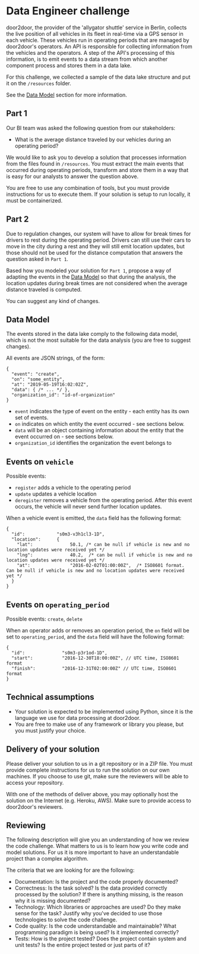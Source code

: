 # Data Engineer challenge

door2door, the provider of the 'allygator shuttle' service in Berlin, collects the live position of all vehicles in its fleet in real-time via a GPS sensor in each vehicle. These vehicles run in operating periods that are managed by door2door's operators. An API is responsible for collecting information from the vehicles and the operators. A step of the API's processing of this information, is to emit events to a data stream from which another component process and stores them in a data lake.

For this challenge, we collected a sample of the data lake structure and put it on the `/resources` folder.


See the [Data Model](#data-model) section for more information.


## Part 1

Our BI team was asked the following question from our stakeholders:

* What is the average distance traveled by our vehicles during an operating period?

We would like to ask you to develop a solution that processes information from the files found in `/resources`. You must extract the main events that occurred during operating periods, transform and store them in a way that is easy for our analysts to answer the question above.

You are free to use any combination of tools, but you must provide instructions for us to execute them. If your solution is setup to run locally, it must be containerized.


## Part 2

Due to regulation changes, our system will have to allow for break times for drivers to rest during the operating period. Drivers can still use their cars to move in the city during a rest and they will still emit location updates, but those should not be used for the distance computation that answers the question asked in `Part 1`.

Based how you modeled your solution for `Part 1`, propose a way of adapting the events in the [Data Model](#data-model) so that during the analysis, the location updates during break times are not considered when the average distance traveled is computed.

You can suggest any kind of changes.


## Data Model

The events stored in the data lake comply to the following data model, which is not the most suitable for the data analysis (you are free to suggest changes).

All events are JSON strings, of the form:

```json5
{
  "event": "create",
  "on": "some_entity",
  "at": "2019-05-19T16:02:02Z",
  "data": { /* ... */ },
  "organization_id": "id-of-organization"
}
```

- `event` indicates the type of event on the entity - each entity has its own set of events.
- `on` indicates on which entity the event occurred - see sections below.
- `data` will be an object containing information about the entity that the event occurred on - see sections below.
- `organization_id` identifies the organization the event belongs to


## Events on `vehicle`

Possible events:
- `register` adds a vehicle to the operating period
- `update` updates a vehicle location
- `deregister` removes a vehicle from the operating period. After this event occurs, the vehicle will never send further location updates.

When a vehicle event is emitted, the `data` field has the following format:

```json5
{
  "id":            "s0m3-v3h1cl3-1D",
  "location":      {
    "lat":              50.1, /* can be null if vehicle is new and no location updates were received yet */
    "lng":              40.2,  /* can be null if vehicle is new and no location updates were received yet */
    "at":               "2016-02-02T01:00:00Z",  /* ISO8601 format. Can be null if vehicle is new and no location updates were received yet */
  }
}
```

## Events on `operating_period`

Possible events: `create`, `delete`

When an operator adds or removes an operation period, the `on` field will be set to `operating_period`, and the `data` field will have the following format:

```json5
{
  "id":              "s0m3-p3r1od-1D",
  "start":           "2016-12-30T18:00:00Z", // UTC time, ISO8601 format
  "finish":          "2016-12-31T02:00:00Z" // UTC time, ISO8601 format
}
```


## Technical assumptions

* Your solution is expected to be implemented using Python, since it is the language we use for data processing at door2door.
* You are free to make use of any framework or library you please, but you must justify your choice.


## Delivery of your solution

Please deliver your solution to us in a git repository or in a ZIP file. You must provide complete instructions for us to run the solution on our own machines. If you choose to use git, make sure the reviewers will be able to access your repository.

With one of the methods of deliver above, you may optionally host the solution on the Internet (e.g. Heroku, AWS). Make sure to provide access to door2door's reviewers.

## Reviewing

The following description will give you an understanding of how we review the code challenge. What matters to us is to learn how you write code and model solutions. For us it is more important to have an understandable project than a complex algorithm.

The criteria that we are looking for are the following:

- Documentation: Is the project and the code properly documented?
- Correctness: Is the task solved? Is the data provided correctly processed by the solution? If there is anything missing, is the reason why it is missing documented?
- Technology: Which libraries or approaches are used? Do they make sense for the task? Justify why you've decided to use those technologies to solve the code challenge.
- Code quality: Is the code understandable and maintainable? What programming paradigm is being used? Is it implemented correctly?
- Tests: How is the project tested? Does the project contain system and unit tests? Is the entire project tested or just parts of it?

